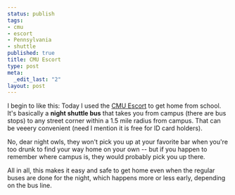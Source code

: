 ```yaml
--- 
status: publish
tags: 
- cmu
- escort
- Pennsylvania
- shuttle
published: true
title: CMU Escort
type: post
meta: 
  _edit_last: "2"
layout: post
---
```

I begin to like this: Today I used the <a href="http://www.cmu.edu/police/escort.htm">CMU Escort</a> to get home from school. It's basically a <strong>night shuttle bus</strong> that takes you from campus (there are bus stops) to any street corner within a 1.5 mile radius from campus. That can be veeery convenient (need I mention it is free for ID card holders).

No, dear night owls, they won't pick you up at your favorite bar when you're too drunk to find your way home on your own -- but if you happen to remember where campus is, they would probably pick you up there.

All in all, this makes it easy and safe to get home even when the regular buses are done for the night, which happens more or less early, depending on the bus line.
